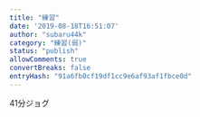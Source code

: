```yaml
---
title: "練習"
date: '2019-08-18T16:51:07'
author: "subaru44k"
category: "練習(弱)"
status: "publish"
allowComments: true
convertBreaks: false
entryHash: "91a6fb0cf19df1cc9e6af93af1fbce0d"
---
```

41分ジョグ
